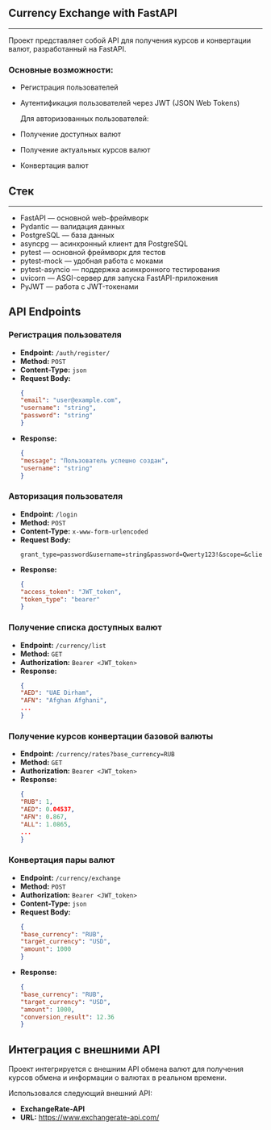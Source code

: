 ## Currency Exchange with FastAPI

---
Проект представляет собой API для получения курсов и конвертации валют, разработанный на FastAPI. 
### Основные возможности:

- Регистрация пользователей
- Аутентификация пользователей через JWT (JSON Web Tokens)

  Для авторизованных пользователей:
- Получение доступных валют
- Получение актуальных курсов валют
- Конвертация валют

## Стек

---
- FastAPI — основной web-фреймворк
- Pydantic — валидация данных
- PostgreSQL — база данных
- asyncpg — асинхронный клиент для PostgreSQL
- pytest — основной фреймворк для тестов
- pytest-mock — удобная работа с моками
- pytest-asyncio — поддержка асинхронного тестирования
- uvicorn — ASGI-сервер для запуска FastAPI-приложения
- PyJWT — работа с JWT-токенами

## API Endpoints

### Регистрация пользователя
- **Endpoint:** `/auth/register/`
- **Method:** `POST`
- **Content-Type:** `json`
- **Request Body:** 
    ```json
    {
    "email": "user@example.com",
    "username": "string",
    "password": "string"
    }
  
- **Response:**
    ```json
    {
    "message": "Пользователь успешно создан",
    "username": "string"
    }
  
### Авторизация пользователя
- **Endpoint:** `/login`
- **Method:** `POST`
- **Content-Type:** `x-www-form-urlencoded`
- **Request Body:** 
    ```
    grant_type=password&username=string&password=Qwerty123!&scope=&client_id=string&client_secret=string
- **Response:**
    ```json
    {
    "access_token": "JWT_token",
    "token_type": "bearer"
    }
  
### Получение списка доступных валют
- **Endpoint:** `/currency/list`
- **Method:** `GET`
- **Authorization:** `Bearer <JWT_token>`
- **Response:**
    ```json
    {
    "AED": "UAE Dirham",
    "AFN": "Afghan Afghani",
    ...
    }
  
### Получение курсов конвертации базовой валюты
- **Endpoint:** `/currency/rates?base_currency=RUB`
- **Method:** `GET`
- **Authorization:** `Bearer <JWT_token>`
- **Response:**
    ```json
    {
    "RUB": 1,
    "AED": 0.04537,
    "AFN": 0.867,
    "ALL": 1.0865,
    ...
    }
  
### Конвертация пары валют
- **Endpoint:** `/currency/exchange`
- **Method:** `POST`
- **Authorization:** `Bearer <JWT_token>`
- **Content-Type:** `json`
- **Request Body:** 
    ```json
    {
    "base_currency": "RUB",
    "target_currency": "USD",
    "amount": 1000
    }
  
- **Response:**
    ```json
    {
    "base_currency": "RUB",
    "target_currency": "USD",
    "amount": 1000,
    "conversion_result": 12.36
    }
  
## Интеграция с внешними API

Проект интегрируется с внешним API обмена валют для получения курсов обмена и информации о валютах 
в реальном времени.

Использовался следующий внешний API:
- **ExchangeRate-API**
- **URL:** https://www.exchangerate-api.com/

